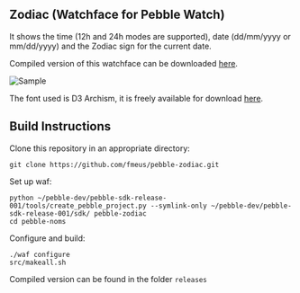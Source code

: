 ## Zodiac (Watchface for Pebble Watch)

It shows the time (12h and 24h modes are supported), date (dd/mm/yyyy or mm/dd/yyyy) and the Zodiac sign for the current date.

Compiled version of this watchface can be downloaded [here](http://scriptogr.am/fmeus/pebble-zodiac-watchface).

![Sample](https://dl.dropboxusercontent.com/u/265253/pebble/zodiac/zodiac.png)

The font used is D3 Archism, it is freely available for download [here](http://www.fontspace.com/digitaldreamdesign/d3-archism).


## Build Instructions

Clone this repository in an appropriate directory:

	git clone https://github.com/fmeus/pebble-zodiac.git

Set up waf:

	python ~/pebble-dev/pebble-sdk-release-001/tools/create_pebble_project.py --symlink-only ~/pebble-dev/pebble-sdk-release-001/sdk/ pebble-zodiac
	cd pebble-noms

Configure and build:

	./waf configure
	src/makeall.sh

Compiled version can be found in the folder `releases`